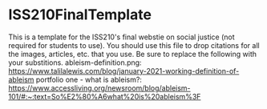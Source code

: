# ISS210FinalTemplate
This is a template for the ISS210's final webstie on social justice (not required for students to use).
You should use this file to drop citations for all the images, articles, etc. that you use. 
Be sure to replace the following with your substitions.
ableism-definition.png: https://www.talilalewis.com/blog/january-2021-working-definition-of-ableism
portfolio one - what is ableism?: https://www.accessliving.org/newsroom/blog/ableism-101/#:~:text=So%E2%80%A6what%20is%20ableism%3F
